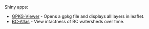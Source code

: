 Shiny apps:

- [GPKG-Viewer](https://prvernier.github.io/apps/gpkg-viewer/) - Opens a gpkg file and displays all layers in leaflet.
- [BC-Atlas](https://prvernier.github.io/apps/bc-atlas/) - View intactness of BC watersheds over time.
